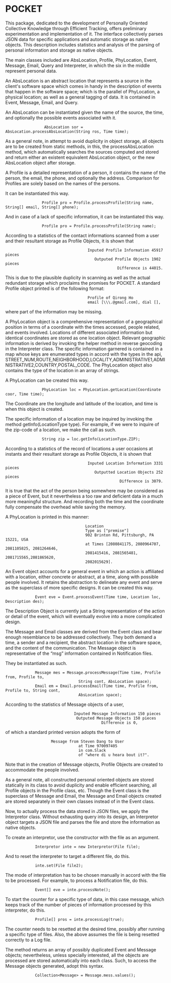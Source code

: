 # POCKET

This package, dedicated to the development of Personally Oriented Collective Knowledge through Efficient Tracking, offers preliminary experimentation and implementation of it. The interface collectively parses JSON data for specific applications and automatic storage as native objects. This description includes statistics and analysis of the parsing of personal information and storage as native objects. 
 
The main classes included are AbsLocation, Profile, PhyLocation, Event, Message, Email, Query and Interpreter, in which the six in the middle represent personal data. 

An AbsLocation is an abstract location that represents a source in the client's software space which comes in handy in the description of events that happen in the software space; which is the parallel of PhyLocation, a physical location; as well as a general tagging of data. It is contained in Event, Message, Email, and Query.

An AbsLocation can be instantiated given the name of the source, the time, and optionally the possible events associated with it. 

                     AbsLocation sor = AbsLocation.processAbsLocation(String ros, Time time);

 As a general note, in attempt to avoid duplicity in object storage, all objects are to be created from static methods, in this, the processAbsLocation method, which automatically searches the sources computed and stored and return either an existent equivalent AbsLocation object, or the new AbsLocation object after storage.
 
A Profile is a detailed representation of a person, it contains the name of the person, the email, the phone, and optionally the address. Comparison for Profiles are solely based on the names of the persons. 

It can be instantiated this way.

                    Profile pro = Profile.processProfile(String name, String[] email, String[] phone);

And in case of a lack of specific information, it can be instantiated this way.

                    Profile pro = Profile.processProfile(String name);

According to a statistics of the contact informations scanned from a user and  their resultant storage as Profile Objects, it is shown that 

                                        Inputed Profile Information 45917 pieces
                                           Outputed Profile Objects 1902 pieces
                                                     Difference is 44015.

This is due to the plausible duplicity in scanning as well as the actual redundant storage which proclaims the promises for POCKET. A standard Profile object printed is of the following format:

                                        Profile of Qirong Ho
                                        email [\\\.@gmail.com], dial [],
where part of the information may be missing.
 
A PhyLocation object is a comprehensive representation of a geographical position in terms of a coordinate with the times accessed, people related, and events involved. Locations of different associated information but identical coordinates are stored as one location object. Relevant geographic information is derived by invoking the helper method in reverse geocoding in the Interpreter class. The specific information garnered is contained in a map whose keys are enumerated types in accord with the types in the api, STREET_NUM,ROUTE,NEIGHBORHOOD,LOCALITY,ADMINISTRATIVE1,ADMINISTRATIVE2,COUNTRY,POSTAL_CODE. The PhyLocation object also contains the type of the location in an array of strings.

A PhyLocation can be created this way.

                    PhyLocation loc = PhyLocation.getLocation(Coordinate coor, Time time);

The Coordinate are the longitude and latitude of the location, and time is when this object is created. 

The specific information of a location may be inquired by invoking the method getInfo(LocationType type). For example, if we were to inquire of the zip-code of a location, we make the call as such.

                    String zip = loc.getInfo(LocationType.ZIP);

According to a statistics of the record of locations a user occasions at instants and their resultant storage as Profile Objects, it is shown that

                                        Inputed Location Information 3331 pieces
                                           Outputted Location Objects 252 pieces
                                                      Difference is 3079.

It is true that the act of the person being somewhere may be considered as a piece of Event, but it nevertheless a too raw and deficient data in a much more meaningful structure. And recording both the time and the coordinate fully compensate the overhead while saving the memory.
 
A PhyLocation is printed in this manner:

                                       Location
                                       Type as ["premise"]
                                       902 Brinton Rd, Pittsburgh, PA 15221, USA
                                       at Times [2080841175, 2080964707, 2081105825, 2081264646,
                                       2081415416, 2081565481, 2081715565,2081865620,     
                                       2082015629].  

An Event object accounts for a general event in which an action is affiliated with a location, either concrete or abstract, at a time, along with possible people involved. It retains the abstraction to delineate any event and serve as the superclass of more specific designs. It can be created this way.
	
                 Event eve = Event.processEvent(Time time, Location loc, Description des);

The Description Object is currently just a String representation of the action or detail of the event, which will eventually evolve into a more complicated design. 

The Message and Email classes are derived from the Event class and bear enough resemblance to be addressed collectively. They both demand a time, a sender and a recipient, the abstract location in the software space, and the content of the communication. The Message object is representative of the “msg” information contained in Notification files. 

They be instantiated as such. 

                 Message mes = Message.processMessage(Time time, Profile from, Profile to, 
	                                String cont, AbsLocation space);
                 Email em = Email.processEmail(Time time, Profile from, Profile to, String cont,
                                    AbsLocation space);

According to the statistics of Message objects of a user,

                                  Inputed Message Information 150 pieces
                                   Outputed Message Objects 150 pieces
                                              Difference is 0,
of which a standard printed version adopts the form of

			            Message from Steven Dang to User
                                    at Time 970097405
                                    in com.Slack
                                    of "where di u heara bout it?".

Note that in the creation of Message objects, Profile Objects are created to accommodate the people involved.

As a general note, all constructed personal oriented objects are stored statically in its class to avoid duplicity and enable efficient searching, all Profile objects in the Profile class, etc. Though the Event class is the superclass of Message and Email, the Message and Email objects created are stored separately in their own classes instead of in the Event class. 

Now, to actually process the data stored in JSON files, we apply the Interpretor class. Without exhausting query into its design, an Interpretor object targets a JSON file and parses the file and store the information as native objects. 

To create an interpretor, use the constructor with the file as an argument. 

                 Interpretor inte = new Interpretor(File file);

And to reset the interpreter to target a different file, do this.

                 inte.set(File file2);
	
The mode of interpretation has to be chosen manually in accord with the file to be processed. For example, to process a Notification file, do this.
	
	             Event[] eve = inte.processNote();
	
To start the counter for a specific type of data, in this case message, which keeps track of the number of pieces of information processed by this interpreter, do this.

                 Profile[] pros = inte.processLog(true);

The counter needs to be resetted at the desired time, possibly after running a specific type of files. Also, the above assumes the file is being resetted correctly to a Log file. 

The method returns an array of possibly duplicated Event and Message objects; nevertheless, unless specially interested, all the objects are processed are stored automatically into each class. Such, to access the Message objects generated, adopt this syntax.
     
                 Collection<Message> = Message.mess.values();


	
